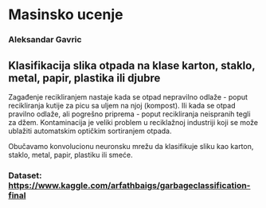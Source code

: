 # Masinsko ucenje
### Aleksandar Gavric

## Klasifikacija slika otpada na klase karton, staklo, metal, papir, plastika ili djubre

Zagađenje recikliranjem nastaje kada se otpad nepravilno odlaže - poput recikliranja kutije za picu sa uljem na njoj (kompost). Ili kada se otpad pravilno odlaže, ali pogrešno priprema - poput recikliranja neispranih tegli za džem. Kontaminacija je veliki problem u reciklažnoj industriji koji se može ublažiti automatskim optičkim sortiranjem otpada.

Obučavamo konvolucionu neuronsku mrežu da klasifikuje sliku kao karton, staklo, metal, papir, plastiku ili smeće.

### Dataset: https://www.kaggle.com/arfathbaigs/garbageclassification-final 
